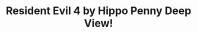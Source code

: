 ---
title: Resident Evil 4 by Hippo Penny Deep View!
layout: scoredetail
permalink: /meta-score/resident-evil-4
header:
  teaser: /assets/images/resident-evil-4.jpg
  video:
    id: j5Xv2lM9wes
    provider: youtube
---